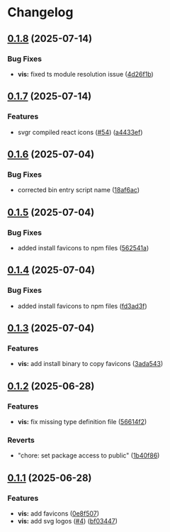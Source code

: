 # Changelog

## [0.1.8](https://github.com/Prodeko/design-system/compare/vis-v0.1.7...vis-v0.1.8) (2025-07-14)


### Bug Fixes

* **vis:** fixed ts module resolution issue ([4d26f1b](https://github.com/Prodeko/design-system/commit/4d26f1bc42c4d552be7f940b5ebf390091eb0b7e))

## [0.1.7](https://github.com/Prodeko/design-system/compare/vis-v0.1.6...vis-v0.1.7) (2025-07-14)


### Features

* svgr compiled react icons ([#54](https://github.com/Prodeko/design-system/issues/54)) ([a4433ef](https://github.com/Prodeko/design-system/commit/a4433ef00c73b66e349cb035f906503772994485))

## [0.1.6](https://github.com/Prodeko/design-system/compare/vis-v0.1.5...vis-v0.1.6) (2025-07-04)


### Bug Fixes

* corrected bin entry script name ([18af6ac](https://github.com/Prodeko/design-system/commit/18af6acfbd5a6b77daa022cf8e5845999a1194aa))

## [0.1.5](https://github.com/Prodeko/design-system/compare/vis-v0.1.4...vis-v0.1.5) (2025-07-04)


### Bug Fixes

* added install favicons to npm files ([562541a](https://github.com/Prodeko/design-system/commit/562541a5263ad00646c298727a55caf2fc53f3c1))

## [0.1.4](https://github.com/Prodeko/design-system/compare/vis-v0.1.3...vis-v0.1.4) (2025-07-04)


### Bug Fixes

* added install favicons to npm files ([fd3ad3f](https://github.com/Prodeko/design-system/commit/fd3ad3f9feb3345f5660b45c312e0276779a0497))

## [0.1.3](https://github.com/Prodeko/design-system/compare/vis-v0.1.2...vis-v0.1.3) (2025-07-04)


### Features

* **vis:** add install binary to copy favicons ([3ada543](https://github.com/Prodeko/design-system/commit/3ada54345f2661c6f10310f49dcd634263507467))

## [0.1.2](https://github.com/Prodeko/design-system/compare/vis-v0.1.1...vis-v0.1.2) (2025-06-28)


### Features

* **vis:** fix missing type definition file ([56614f2](https://github.com/Prodeko/design-system/commit/56614f25030e432f100d4d0ee15201cb938aa78c))


### Reverts

* "chore: set package access to public" ([1b40f86](https://github.com/Prodeko/design-system/commit/1b40f86e23c823974621dbf20397f1c0ca997b2b))

## [0.1.1](https://github.com/Prodeko/design-system/compare/vis-v0.1.0...vis-v0.1.1) (2025-06-28)


### Features

* **vis:** add favicons ([0e8f507](https://github.com/Prodeko/design-system/commit/0e8f5078f423fb40dc27d819c6fbcda70c40f9e7))
* **vis:** add svg logos ([#4](https://github.com/Prodeko/design-system/issues/4)) ([bf03447](https://github.com/Prodeko/design-system/commit/bf034473fa5b78e8db930b7ef2081b04425a8b2f))
